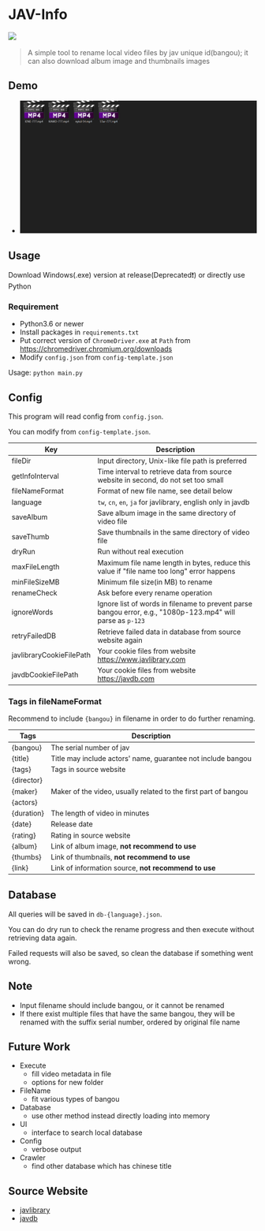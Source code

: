 # JAV-Info

![](https://img.shields.io/github/downloads/gitqwerty777/JAV-Info/total.svg)

> A simple tool to rename local video files by jav unique id(bangou); it can also download album image and thumbnails images

## Demo

- ![Demo](demo.gif)

## Usage

Download Windows(.exe) version at release(Deprecated❗) or directly use Python

### Requirement

- Python3.6 or newer
- Install packages in `requirements.txt`
- Put correct version of `ChromeDriver.exe` at `Path` from <https://chromedriver.chromium.org/downloads>
- Modify `config.json` from `config-template.json`

Usage: `python main.py`

## Config

This program will read config from `config.json`.

You can modify from `config-template.json`.

| Key                      | Description                                                                                                 |
| ------------------------ | ----------------------------------------------------------------------------------------------------------- |
| fileDir                  | Input directory, Unix-like file path is preferred                                                           |
| getInfoInterval          | Time interval to retrieve data from source website in second, do not set too small                          |
| fileNameFormat           | Format of new file name, see detail below                                                                   |
| language                 | `tw`, `cn`, `en`, `ja` for javlibrary, english only in javdb                                                |
| saveAlbum                | Save album image in the same directory of video file                                                        |
| saveThumb                | Save thumbnails in the same directory of video file                                                         |
| dryRun                   | Run without real execution                                                                                  |
| maxFileLength            | Maximum file name length in bytes, reduce this value if "file name too long" error happens                  |
| minFileSizeMB            | Minimum file size(in MB) to rename                                                                          |
| renameCheck              | Ask before every rename operation                                                                           |
| ignoreWords              | Ignore list of words in filename to prevent parse bangou error, e.g., "1080p-123.mp4" will parse as `p-123` |
| retryFailedDB            | Retrieve failed data in database from source website again                                                  |
| javlibraryCookieFilePath | Your cookie files from website <https://www.javlibrary.com>                                                 |
| javdbCookieFilePath      | Your cookie files from website <https://javdb.com>                                                          |

### Tags in fileNameFormat

Recommend to include `{bangou}` in filename in order to do further renaming.

| Tags       | Description                                                     |
| ---------- | --------------------------------------------------------------- |
| {bangou}   | The serial number of jav                                        |
| {title}    | Title may include actors' name, guarantee not include bangou    |
| {tags}     | Tags in source website                                          |
| {director} |                                                                 |
| {maker}    | Maker of the video, usually related to the first part of bangou |
| {actors}   |                                                                 |
| {duration} | The length of video in minutes                                  |
| {date}     | Release date                                                    |
| {rating}   | Rating in source website                                        |
| {album}    | Link of album image, **not recommend to use**                   |
| {thumbs}   | Link of thumbnails, **not recommend to use**                    |
| {link}     | Link of information source, **not recommend to use**            |

## Database

All queries will be saved in `db-{language}.json`.

You can do dry run to check the rename progress and then execute without retrieving data again.

Failed requests will also be saved, so clean the database if something went wrong.

## Note

- Input filename should include bangou, or it cannot be renamed
- If there exist multiple files that have the same bangou, they will be renamed with the suffix serial number, ordered by original file name

## Future Work

- Execute
  - fill video metadata in file
  - options for new folder
- FileName
  - fit various types of bangou
- Database
  - use other method instead directly loading into memory
- UI
  - interface to search local database
- Config
  - verbose output
- Crawler
  - find other database which has chinese title

## Source Website

- [javlibrary](https://www.javlibrary.com)
- [javdb](https://javdb.com)